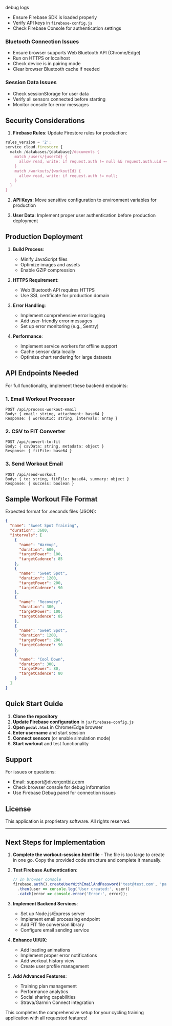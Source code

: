  debug logs
- Ensure Firebase SDK is loaded properly
- Verify API keys in `firebase-config.js`
- Check Firebase Console for authentication settings

### Bluetooth Connection Issues
- Ensure browser supports Web Bluetooth API (Chrome/Edge)
- Run on HTTPS or localhost
- Check device is in pairing mode
- Clear browser Bluetooth cache if needed

### Session Data Issues
- Check sessionStorage for user data
- Verify all sensors connected before starting
- Monitor console for error messages

## Security Considerations

1. **Firebase Rules**: Update Firestore rules for production:
```javascript
rules_version = '2';
service cloud.firestore {
  match /databases/{database}/documents {
    match /users/{userId} {
      allow read, write: if request.auth != null && request.auth.uid == userId;
    }
    match /workouts/{workoutId} {
      allow read, write: if request.auth != null;
    }
  }
}
```

2. **API Keys**: Move sensitive configuration to environment variables for production

3. **User Data**: Implement proper user authentication before production deployment

## Production Deployment

1. **Build Process**:
   - Minify JavaScript files
   - Optimize images and assets
   - Enable GZIP compression

2. **HTTPS Requirement**:
   - Web Bluetooth API requires HTTPS
   - Use SSL certificate for production domain

3. **Error Handling**:
   - Implement comprehensive error logging
   - Add user-friendly error messages
   - Set up error monitoring (e.g., Sentry)

4. **Performance**:
   - Implement service workers for offline support
   - Cache sensor data locally
   - Optimize chart rendering for large datasets

## API Endpoints Needed

For full functionality, implement these backend endpoints:

### 1. Email Workout Processor
```
POST /api/process-workout-email
Body: { email: string, attachment: base64 }
Response: { workoutId: string, intervals: array }
```

### 2. CSV to FIT Converter
```
POST /api/convert-to-fit
Body: { csvData: string, metadata: object }
Response: { fitFile: base64 }
```

### 3. Send Workout Email
```
POST /api/send-workout
Body: { to: string, fitFile: base64, summary: object }
Response: { success: boolean }
```

## Sample Workout File Format

Expected format for .seconds files (JSON):
```json
{
  "name": "Sweet Spot Training",
  "duration": 3600,
  "intervals": [
    {
      "name": "Warmup",
      "duration": 600,
      "targetPower": 100,
      "targetCadence": 85
    },
    {
      "name": "Sweet Spot",
      "duration": 1200,
      "targetPower": 200,
      "targetCadence": 90
    },
    {
      "name": "Recovery",
      "duration": 300,
      "targetPower": 100,
      "targetCadence": 85
    },
    {
      "name": "Sweet Spot",
      "duration": 1200,
      "targetPower": 200,
      "targetCadence": 90
    },
    {
      "name": "Cool Down",
      "duration": 300,
      "targetPower": 80,
      "targetCadence": 80
    }
  ]
}
```

## Quick Start Guide

1. **Clone the repository**
2. **Update Firebase configuration** in `js/firebase-config.js`
3. **Open `pedal.html`** in Chrome/Edge browser
4. **Enter username** and start session
5. **Connect sensors** (or enable simulation mode)
6. **Start workout** and test functionality

## Support

For issues or questions:
- Email: support@divergentbiz.com
- Check browser console for debug information
- Use Firebase Debug panel for connection issues

## License

This application is proprietary software. All rights reserved.

---

## Next Steps for Implementation

1. **Complete the workout-session.html file** - The file is too large to create in one go. Copy the provided code structure and complete it manually.

2. **Test Firebase Authentication**:
   ```javascript
   // In browser console
   firebase.auth().createUserWithEmailAndPassword('test@test.com', 'password123')
     .then(user => console.log('User created:', user))
     .catch(error => console.error('Error:', error));
   ```

3. **Implement Backend Services**:
   - Set up Node.js/Express server
   - Implement email processing endpoint
   - Add FIT file conversion library
   - Configure email sending service

4. **Enhance UI/UX**:
   - Add loading animations
   - Implement proper error notifications
   - Add workout history view
   - Create user profile management

5. **Add Advanced Features**:
   - Training plan management
   - Performance analytics
   - Social sharing capabilities
   - Strava/Garmin Connect integration

This completes the comprehensive setup for your cycling training application with all requested features!